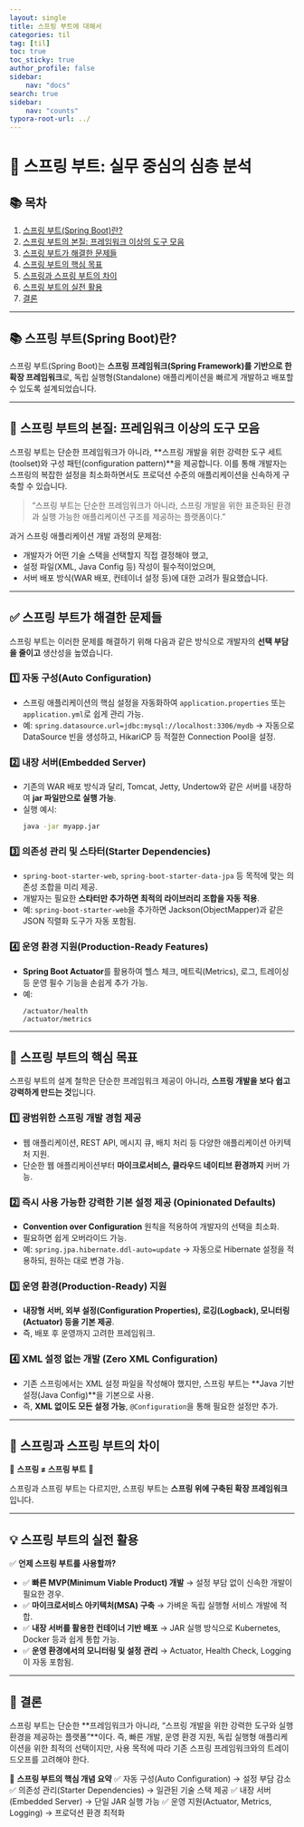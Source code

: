 ```yaml
---
layout: single
title: 스프링 부트에 대해서
categories: til
tag: [til]
toc: true
toc_sticky: true
author_profile: false
sidebar:
    nav: "docs"
search: true
sidebar:
    nav: "counts"
typora-root-url: ../
---
```


# 📌 스프링 부트: 실무 중심의 심층 분석

## 📚 목차
1. [스프링 부트(Spring Boot)란?](#-스프링-부트spring-boot란)
2. [스프링 부트의 본질: 프레임워크 이상의 도구 모음](#-스프링-부트의-본질-프레임워크-이상의-도구-모음)
3. [스프링 부트가 해결한 문제들](#-스프링-부트가-해결한-문제들)
4. [스프링 부트의 핵심 목표](#-스프링-부트의-핵심-목표)
5. [스프링과 스프링 부트의 차이](#-스프링과-스프링-부트의-차이)
6. [스프링 부트의 실전 활용](#-스프링-부트의-실전-활용)
7. [결론](#-결론)

---

## 📚 스프링 부트(Spring Boot)란?

스프링 부트(Spring Boot)는 **스프링 프레임워크(Spring Framework)를 기반으로 한 확장 프레임워크**로,
독립 실행형(Standalone) 애플리케이션을 빠르게 개발하고 배포할 수 있도록 설계되었습니다.

---

## 🔹 스프링 부트의 본질: 프레임워크 이상의 도구 모음

스프링 부트는 단순한 프레임워크가 아니라, **스프링 개발을 위한 강력한 도구 세트(toolset)와 구성 패턴(configuration pattern)**을 제공합니다.
이를 통해 개발자는 스프링의 복잡한 설정을 최소화하면서도 프로덕션 수준의 애플리케이션을 신속하게 구축할 수 있습니다.

> “스프링 부트는 단순한 프레임워크가 아니라, 스프링 개발을 위한 표준화된 환경과 실행 가능한 애플리케이션 구조를 제공하는 플랫폼이다.”

과거 스프링 애플리케이션 개발 과정의 문제점:
- 개발자가 어떤 기술 스택을 선택할지 직접 결정해야 했고,
- 설정 파일(XML, Java Config 등) 작성이 필수적이었으며,
- 서버 배포 방식(WAR 배포, 컨테이너 설정 등)에 대한 고려가 필요했습니다.

---

## ✅ 스프링 부트가 해결한 문제들

스프링 부트는 이러한 문제를 해결하기 위해 다음과 같은 방식으로 개발자의 **선택 부담을 줄이고** 생산성을 높였습니다.

### 1️⃣ 자동 구성(Auto Configuration)
- 스프링 애플리케이션의 핵심 설정을 자동화하여 `application.properties` 또는 `application.yml`로 쉽게 관리 가능.
- 예: `spring.datasource.url=jdbc:mysql://localhost:3306/mydb`
  → 자동으로 DataSource 빈을 생성하고, HikariCP 등 적절한 Connection Pool을 설정.

### 2️⃣ 내장 서버(Embedded Server)
- 기존의 WAR 배포 방식과 달리, Tomcat, Jetty, Undertow와 같은 서버를 내장하여 **jar 파일만으로 실행 가능**.
- 실행 예시:
  ```sh
  java -jar myapp.jar
  ```

### 3️⃣ 의존성 관리 및 스타터(Starter Dependencies)
- `spring-boot-starter-web`, `spring-boot-starter-data-jpa` 등 목적에 맞는 의존성 조합을 미리 제공.
- 개발자는 필요한 **스타터만 추가하면 최적의 라이브러리 조합을 자동 적용**.
- 예: `spring-boot-starter-web`을 추가하면 Jackson(ObjectMapper)과 같은 JSON 직렬화 도구가 자동 포함됨.

### 4️⃣ 운영 환경 지원(Production-Ready Features)
- **Spring Boot Actuator**를 활용하여 헬스 체크, 메트릭(Metrics), 로그, 트레이싱 등 운영 필수 기능을 손쉽게 추가 가능.
- 예:
  ```
  /actuator/health
  /actuator/metrics
  ```

---

## 🚀 스프링 부트의 핵심 목표

스프링 부트의 설계 철학은 단순한 프레임워크 제공이 아니라, **스프링 개발을 보다 쉽고 강력하게 만드는 것**입니다.

### 1️⃣ 광범위한 스프링 개발 경험 제공
- 웹 애플리케이션, REST API, 메시지 큐, 배치 처리 등 다양한 애플리케이션 아키텍처 지원.
- 단순한 웹 애플리케이션부터 **마이크로서비스, 클라우드 네이티브 환경까지** 커버 가능.

### 2️⃣ 즉시 사용 가능한 강력한 기본 설정 제공 (Opinionated Defaults)
- **Convention over Configuration** 원칙을 적용하여 개발자의 선택을 최소화.
- 필요하면 쉽게 오버라이드 가능.
- 예: `spring.jpa.hibernate.ddl-auto=update` → 자동으로 Hibernate 설정을 적용하되, 원하는 대로 변경 가능.

### 3️⃣ 운영 환경(Production-Ready) 지원
- **내장형 서버, 외부 설정(Configuration Properties), 로깅(Logback), 모니터링(Actuator) 등을 기본 제공**.
- 즉, 배포 후 운영까지 고려한 프레임워크.

### 4️⃣ XML 설정 없는 개발 (Zero XML Configuration)
- 기존 스프링에서는 XML 설정 파일을 작성해야 했지만, 스프링 부트는 **Java 기반 설정(Java Config)**을 기본으로 사용.
- 즉, **XML 없이도 모든 설정 가능**, `@Configuration`을 통해 필요한 설정만 추가.

---

## 📌 스프링과 스프링 부트의 차이

🚨 **스프링 ≠ 스프링 부트** 🚨

스프링과 스프링 부트는 다르지만, 스프링 부트는 **스프링 위에 구축된 확장 프레임워크**입니다.

---

## 💡 스프링 부트의 실전 활용

✅ **언제 스프링 부트를 사용할까?**
- ✅ **빠른 MVP(Minimum Viable Product) 개발** → 설정 부담 없이 신속한 개발이 필요한 경우.
- ✅ **마이크로서비스 아키텍처(MSA) 구축** → 가벼운 독립 실행형 서비스 개발에 적합.
- ✅ **내장 서버를 활용한 컨테이너 기반 배포** → JAR 실행 방식으로 Kubernetes, Docker 등과 쉽게 통합 가능.
- ✅ **운영 환경에서의 모니터링 및 설정 관리** → Actuator, Health Check, Logging이 자동 포함됨.

---

## 🎯 결론

스프링 부트는 단순한 **프레임워크가 아니라, “스프링 개발을 위한 강력한 도구와 실행 환경을 제공하는 플랫폼”**이다.
즉, 빠른 개발, 운영 환경 지원, 독립 실행형 애플리케이션을 위한 최적의 선택이지만,
사용 목적에 따라 기존 스프링 프레임워크와의 트레이드오프를 고려해야 한다.

🚀 **스프링 부트의 핵심 개념 요약**
✅ 자동 구성(Auto Configuration) → 설정 부담 감소
✅ 의존성 관리(Starter Dependencies) → 일관된 기술 스택 제공
✅ 내장 서버(Embedded Server) → 단일 JAR 실행 가능
✅ 운영 지원(Actuator, Metrics, Logging) → 프로덕션 환경 최적화

